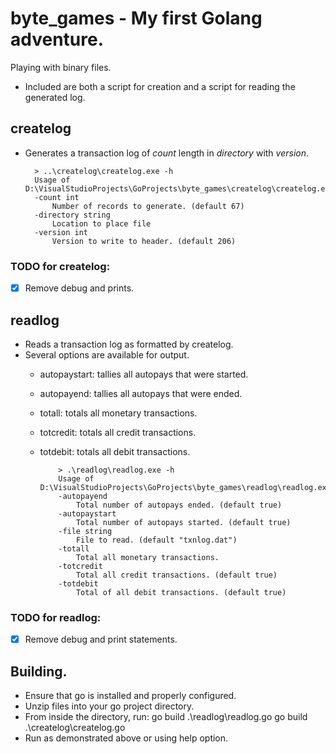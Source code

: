 # byte_games - My first Golang adventure.
Playing with binary files.
* Included are both a script for creation and a script for reading the generated log.

## createlog
* Generates a transaction log of *count* length in *directory* with *version*.

        > ..\createlog\createlog.exe -h
        Usage of D:\VisualStudioProjects\GoProjects\byte_games\createlog\createlog.exe:
        -count int
            Number of records to generate. (default 67)
        -directory string
            Location to place file
        -version int
            Version to write to header. (default 206)

### TODO for createlog: 
 - [x] Remove debug and prints.
    
## readlog
* Reads a transaction log as formatted by createlog. 
* Several options are available for output.
  * autopaystart: tallies all autopays that were started.
  * autopayend: tallies all autopays that were ended.
  * totall: totals all monetary transactions.
  * totcredit: totals all credit transactions.
  * totdebit: totals all debit transactions.

            > .\readlog\readlog.exe -h
            Usage of D:\VisualStudioProjects\GoProjects\byte_games\readlog\readlog.exe:
            -autopayend
                Total number of autopays ended. (default true)
            -autopaystart
                Total number of autopays started. (default true)
            -file string
                File to read. (default "txnlog.dat")
            -totall
                Total all monetary transactions.
            -totcredit
                Total all credit transactions. (default true)
            -totdebit
                Total of all debit transactions. (default true)
### TODO for readlog:
- [x] Remove debug and print statements.

## Building.
* Ensure that go is installed and properly configured. 
* Unzip files into your go project directory.
* From inside the directory, run:
        go build .\readlog\readlog.go
        go build .\createlog\createlog.go
* Run as demonstrated above or using help option.